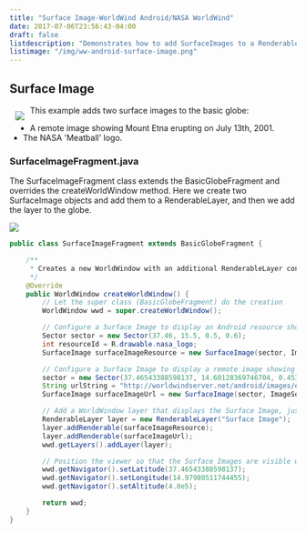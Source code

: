 ```yaml
---
title: "Surface Image-WorldWind Android/NASA WorldWind"
date: 2017-07-06T23:56:43-04:00
draft: false
listdescription: "Demonstrates how to add SurfaceImages to a RenderableLayer."
listimage: "/img/ww-android-surface-image.png"
---
```


## Surface Image

<img src="/img/ww-android-surface-image.png" class="img-responsive" hspace="10" vspace="10" align="left">This example adds two surface images to the basic globe:

- A remote image showing Mount Etna erupting on July 13th, 2001.
- The NASA 'Meatball' logo.

### SurfaceImageFragment.java

The SurfaceImageFragment class extends the BasicGlobeFragment and overrides the createWorldWindow method. Here we create two SurfaceImage objects and add them to a RenderableLayer, and then we add the layer to the globe.

<img src="/img/ww-android-surface-image-classes.png" class="img-responsive center-block">

```java
public class SurfaceImageFragment extends BasicGlobeFragment {

    /**
     * Creates a new WorldWindow with an additional RenderableLayer containing two SurfaceImages.
     */
    @Override
    public WorldWindow createWorldWindow() {
        // Let the super class (BasicGlobeFragment) do the creation
        WorldWindow wwd = super.createWorldWindow();

        // Configure a Surface Image to display an Android resource showing the NASA logo.
        Sector sector = new Sector(37.46, 15.5, 0.5, 0.6);
        int resourceId = R.drawable.nasa_logo;
        SurfaceImage surfaceImageResource = new SurfaceImage(sector, ImageSource.fromResource(resourceId));

        // Configure a Surface Image to display a remote image showing Mount Etna erupting on July 13th, 2001.
        sector = new Sector(37.46543388598137, 14.60128369746704, 0.45360804083528, 0.75704283995502);
        String urlString = "http://worldwindserver.net/android/images/etna.jpg";
        SurfaceImage surfaceImageUrl = new SurfaceImage(sector, ImageSource.fromUrl(urlString));

        // Add a WorldWindow layer that displays the Surface Image, just before the Atmosphere layer.
        RenderableLayer layer = new RenderableLayer("Surface Image");
        layer.addRenderable(surfaceImageResource);
        layer.addRenderable(surfaceImageUrl);
        wwd.getLayers().addLayer(layer);

        // Position the viewer so that the Surface Images are visible when the activity is created.
        wwd.getNavigator().setLatitude(37.46543388598137);
        wwd.getNavigator().setLongitude(14.97980511744455);
        wwd.getNavigator().setAltitude(4.0e5);

        return wwd;
    }
}
```
